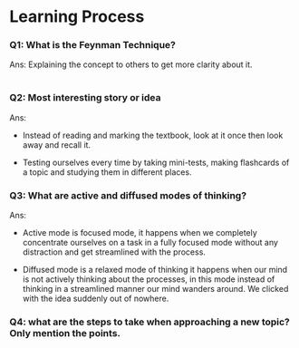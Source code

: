 # Learning Process

### Q1: What is the Feynman Technique? 

Ans: Explaining the concept to others to get more clarity about it. 
<br>
<br>


### Q2: Most interesting story or idea

Ans:
* Instead of reading and marking the textbook, look at it once then look away and recall it.

* Testing ourselves every time by taking mini-tests, making flashcards of a topic and studying them in different places.




### Q3: What are active and diffused modes of thinking?

Ans: 
* Active mode is focused mode, it happens when we completely concentrate ourselves on a task in a fully focused mode without any distraction and get streamlined with the process.

* Diffused mode is a relaxed mode of thinking it happens when our mind is not actively thinking about the processes, in this mode instead of thinking in a streamlined manner our mind wanders around. We clicked with the idea suddenly out of nowhere.

### Q4: what are the steps to take when approaching a new topic? Only mention the points.

